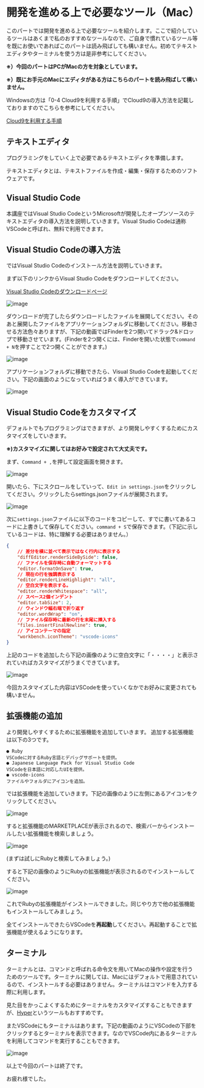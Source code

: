 # 開発を進める上で必要なツール（Mac）
このパートでは開発を進める上で必要なツールを紹介します。ここで紹介しているツールはあくまで私のおすすめなツールなので、ご自身で慣れているツール等を既にお使いであればこのパートは読み飛ばしても構いません。初めてテキストエディタやターミナルを使う方は是非参考にしてください。

**※）今回のパートはPCがMacの方を対象としています。**

**※）既にお手元のMacにエディタがある方はこちらのパートを読み飛ばして構いません。**

Windowsの方は「0-4 Cloud9を利用する手順」でCloud9の導入方法を記載しておりますのでこちらを参考にしてください。

[Cloud9を利用する手順]()


## テキストエディタ
プログラミングをしていく上で必要であるテキストエディタを準備します。

テキストエディタとは、テキストファイルを作成・編集・保存するためのソフトウェアです。


## Visual Studio Code
本講座ではVisual Studio CodeというMicrosoftが開発したオープンソースのテキストエディタの導入方法を説明していきます。Visual Studio Codeは通称VSCodeと呼ばれ、無料で利用できます。


## Visual Studio Codeの導入方法
ではVisual Studio Codeのインストール方法を説明していきます。

まず以下のリンクからVisual Studio Codeをダウンロードしてください。

[Visual Studio Codeのダウンロードページ](https://code.visualstudio.com/)

![image](https://i.gyazo.com/ca6d0a41c2d143a8b5053503363909e9.png)

ダウンロードが完了したらダウンロードしたファイルを展開してください。そのあと展開したファイルをアプリケーションフォルダに移動してください。移動させる方法色々ありますが、下記の動画ではFinderを2つ開いてドラック&ドロップで移動させています。(Finderを2つ開くには、Finderを開いた状態で`command + N`を押すことで2つ開くことができます。)

![image](https://i.gyazo.com/917887a28214f07429f731b61f49a114.gif)

アプリケーションフォルダに移動できたら、Visual Studio Codeを起動してください。下記の画面のようになっていればうまく導入ができています。

![image](https://i.gyazo.com/3a9c885cbe0dbf2758f7162c859f569d.png)

## Visual Studio Codeをカスタマイズ
デフォルトでもプログラミングはできますが、より開発しやすくするためにカスタマイズをしていきます。

**※)カスタマイズに関してはお好みで設定されて大丈夫です。**

まず、`Command + ,`を押して設定画面を開きます。

![image](https://i.gyazo.com/3f73f9773290bcd25ded645ff3f35427.png)

開いたら、下にスクロールをしていって、`Edit in settings.json`をクリックしてください。クリックしたらsettings.jsonファイルが展開されます。

![image](https://i.gyazo.com/61adc05697a618deb2d9d5f737dee53f.gif)

次に`settings.json`ファイルに以下のコードをコピーして、すでに書いてあるコードに上書きして保存してください。`command + S`で保存できます。（下記に示しているコードは、特に理解する必要はありません。）

```json
{
    // 差分を横に並べて表示ではなく行内に表示する
    "diffEditor.renderSideBySide": false,
    // ファイルを保存時に自動フォーマットする
    "editor.formatOnSave": true,
    // 現在の行を強調表示する
    "editor.renderLineHighlight": "all",
    // 空白文字を表示する。
    "editor.renderWhitespace": "all",
    // スペース2個インデント
    "editor.tabSize": 2,
    // ウィンドウ幅右端で折り返す
    "editor.wordWrap": "on",
    // ファイル保存時に最新の行を末尾に挿入する
    "files.insertFinalNewline": true,
    // アイコンテーマの指定
    "workbench.iconTheme": "vscode-icons"
}
```

上記のコードを追加したら下記の画像のように空白文字に「・・・・」と表示されていればカスタマイズがうまくできています。

![image](https://i.gyazo.com/02b74ac567ed7249b426a9d8e92bf685.png)

今回カスタマイズした内容はVSCodeを使っていくなかでお好みに変更されても構いません。


## 拡張機能の追加
より開発しやすくするために拡張機能を追加していきます。
追加する拡張機能は以下の3つです。

```
● Ruby
VSCodeに対するRuby言語とデバッグサポートを提供。
● Japanese Language Pack for Visual Studio Code
VSCodeを日本語に対応したUIを提供。
● vscode-icons
ファイルやフォルダにアイコンを追加。
```

では拡張機能を追加していきます。下記の画像のように左側にあるアイコンをクリックしてください。

![image](https://i.gyazo.com/b632f955a063c851c4b76315c2e13e4c.png)

すると拡張機能のMARKETPLACEが表示されるので、検索バーからインストールしたい拡張機能を検索しましょう。

![image](https://i.gyazo.com/182e29f848be2617b979606d4ae0dcd5.png)

(まずは試しにRubyと検索してみましょう。)

すると下記の画像のようにRubyの拡張機能が表示されるのでインストールしてください。

![image](https://i.gyazo.com/53bc02340dd67abd8c2b1a2cf8c63aa0.png)

これでRubyの拡張機能がインストールできました。同じやり方で他の拡張機能もインストールしてみましょう。

全てインストールできたらVSCodeを**再起動**してください。再起動することで拡張機能が使えるようになります。


## ターミナル
ターミナルとは、コマンドと呼ばれる命令文を用いてMacの操作や設定を行うためのツールです。ターミナルに関しては、Macにはデフォルトで用意されているので、インストールする必要はありません。ターミナルはコマンドを入力する際に利用します。

見た目をかっこよくするためにターミナルをカスタマイズすることもできますが、[Hyper](https://hyper.is/)というツールもおすすめです。

またVSCodeにもターミナルはあります。下記の動画のようにVSCodeの下部をクリックするとターミナルを表示できます。なのでVSCode内にあるターミナルを利用してコマンドを実行することもできます。

![image](https://i.gyazo.com/7abaa72bf4a755af90822a45717798c9.gif)

以上で今回のパートは終了です。

お疲れ様でした。